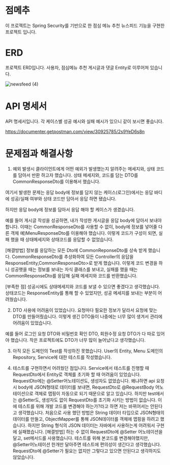 # 점메추

이 프로젝트는 Spring Security를 기반으로 한 점심 메뉴 추천 뉴스피드 기능을 구현한 프로젝트 입니다.

# ERD

프로젝트 ERD입니다. 사용자, 점심메뉴 추천 게시글과 댓글 Entity로 이루어져 있습니다. 

![newsfeed (4)](https://github.com/NBCamp-B09-Newsfeed/Backend/assets/148296128/9dd9eaad-5de7-419f-a124-a54e07fd250d)

# API 명세서

API 명세서입니다. 각 케이스별 성공 예시와 실패 예시가 있으니 같이 보시면 좋습니다.

https://documenter.getpostman.com/view/30925785/2s9YeD6s8n


# 문제점과 해결사항

1. 예외 발생시 클라이언트에게 어떤 예외가 발생했는지 알려주는 메세지와, 상태 코드를 담아서 반환 하고자 했습니다. 상태 메세지와, 코드를 담는 DTO를 CommonResponseDto를 이용해서 했습니다.
   
여기서 발생한 문제는 응답 body에 정보를 담지 않는 케이스(로그인)에서는 응답 바디에 성공/실패 여부와 상태 코드만 담아서 응답 하면 됐습니다.

하지만 응답 body에 정보를 담아서 응답 해야 할 케이스가 생겼습니다.

예를 들어 게시글 작성을 성공하면, 내가 작성한 게시글을 응답 body에 담아서 보내야 합니다. 이때는 CommonResponseDto를 사용할 수 없이, body에 정보를 넣어줄 다른 객체 예)MenuResponseDto를 이용해야 했습니다.
이렇게 코드가 구성이 되면, 실패 했을 때 상태메세지와 상태코드를 응답할 수 없었습니다.

[해결방법]
정보를 응답하는 모든 Dto에 CommonReponseDto를 상속 받게 했습니다. CommonResponseDto를 추상화하여 모든 Controller의 응답을 ResponseEntity,CommonResponseDto>로 받게 했습니다. 이렇게 코드 변경을 하니 성공햇을 때는
정보를 보내는 자식 클래스를 보내고, 실패를 했을 때는 CommonResponseDto를 응답해 실패 메세지와 코드를 반환했습니다.

[부족한 점]
성공시에도 상태메세지와 코드를 보낼 수 있으면 좋겠다고 생각했습니다. 상태코드는 ResponseEntity를 통해 할 수 있었지만, 성공 메세지를 보내는 부분이 어려웠습니다.


2. DTO 사용에 어려움이 있었습니다. 요청마다 필요한 정보가 달라서 요청에 맞는 DTO를 만들어줬습니다. 이렇게 생긴 DTO들이 나중에는 너무 많이 생겨서 관리에 어려움이 있었습니다.

예를 들어 로그인 요청 DTO와 비밀번호 확인 DTO, 회원수정 요청 DTO가 다 따로 있어야 했습니다. 작은 프로젝트에도 DTO가 너무 많이 늘어났다고 생각했습니다.


3. 아직 모든 도메인의 Test를 작성하진 못했습니다. User의 Entity, Menu 도메인의 Repository, Service에 대한 테스트를 작성했습니다.

4. 테스트를 구현하면서 어려웠던 점입니다. Service에서 테스트를 진행할 때 RequestDto에서 Entity로 객체를 초기화 할 때 어려움이 있었습니다. RequestDto에는 @Setter어노테이션도, 생성자도 없었습니다. 왜냐하면 api 요청시 body에 JSON형태로 데이터를 보내면, RequestDto로 @RequestBody 어노테이션으로 객체로 맵핑이 자동으로 되기 때문으로 알고 있습니다. 하지만 test에서는 @Setter도, 생성자도 없이 RequestDto를 초기화 시키는 방법이 없습니다.
이에 테스트를 위해 개발 코드를 변경해야 하는가?라고 하면 저는 바뀌어서는 안된다고 생각했습니다. 처음으로 사용 했던 방법은 String 데이터 타입으로 JSON형태의 데이터를 만들고, ObjectMapper를 통해 JSON데이터를 객체에 맵핑을 하려고 했습니다. 하지만 String 형식의 JSON 데이터는 자바에서 사용하는게 어려워서 구현에 실패했습니다.
[해결방법]
하는 수 없이 RequestDto에 @Setter 어노테이션을 달고, set메서드를 사용했습니다. 테스트를 위해 본코드를 변경해야했지만, @Setter어노테이션 한개만 달아주면 테스트에 편의성이 생긴다고 생각했습니다. RequestDto에 @Setter가 필요는 없지만 그렇다고 있으면 안된다고 생각하지도 않았습니다. 
